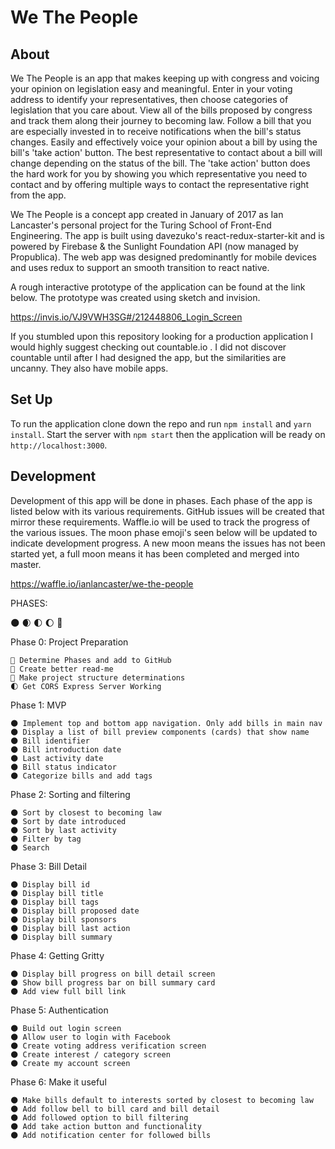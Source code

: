# We The People

## About
We The People is an app that makes keeping up with congress and voicing your opinion on legislation easy and meaningful. Enter in your voting address to identify your representatives, then choose categories of legislation that you care about. View all of the bills proposed by congress and track them along their journey to becoming law. Follow a bill that you are especially invested in to receive notifications when the bill's status changes. Easily and effectively voice your opinion about a bill by using the bill's 'take action' button. The best representative to contact about a bill will change depending on the status of the bill. The 'take action' button does the hard work for you by showing you which representative you need to contact and by offering multiple ways to contact the representative right from the app.

We The People is a concept app created in January of 2017 as Ian Lancaster's personal project for the Turing School of Front-End Engineering. The app is built using davezuko's react-redux-starter-kit and is powered by Firebase & the Sunlight Foundation API (now managed by Propublica). The web app was designed predominantly for mobile devices and uses redux to support an smooth transition to react native.

A rough interactive prototype of the application can be found at the link below. The prototype was created using sketch and invision.

https://invis.io/VJ9VWH3SG#/212448806_Login_Screen

If you stumbled upon this repository looking for a production application I would highly suggest checking out countable.io . I did not discover countable until after I had designed the app, but the similarities are uncanny. They also have mobile apps.

## Set Up

To run the application clone down the repo and run `npm install` and `yarn install`. Start the server with `npm start` then the application will be ready on `http://localhost:3000`.

## Development

Development of this app will be done in phases. Each phase of the app is listed below with its various requirements. GitHub issues will be created that mirror these requirements. Waffle.io will be used to track the progress of the various issues. The moon phase emoji's seen below will be updated to indicate development progress. A new moon means the issues has not been started yet, a full moon means it has been completed and merged into master.

https://waffle.io/ianlancaster/we-the-people

PHASES:

  🌑  🌒  🌓  🌔  🌝

  Phase 0: Project Preparation

    🌝 Determine Phases and add to GitHub
    🌝 Create better read-me
    🌝 Make project structure determinations
    🌓 Get CORS Express Server Working

  Phase 1: MVP

    🌑 Implement top and bottom app navigation. Only add bills in main nav
    🌑 Display a list of bill preview components (cards) that show name
    🌑 Bill identifier
    🌑 Bill introduction date
    🌑 Last activity date
    🌑 Bill status indicator
    🌑 Categorize bills and add tags

  Phase 2: Sorting and filtering

    🌑 Sort by closest to becoming law
    🌑 Sort by date introduced
    🌑 Sort by last activity
    🌑 Filter by tag
    🌑 Search

  Phase 3: Bill Detail

    🌑 Display bill id
    🌑 Display bill title
    🌑 Display bill tags
    🌑 Display bill proposed date
    🌑 Display bill sponsors
    🌑 Display bill last action
    🌑 Display bill summary

  Phase 4: Getting Gritty

    🌑 Display bill progress on bill detail screen
    🌑 Show bill progress bar on bill summary card
    🌑 Add view full bill link

  Phase 5: Authentication

    🌑 Build out login screen
    🌑 Allow user to login with Facebook
    🌑 Create voting address verification screen
    🌑 Create interest / category screen
    🌑 Create my account screen

  Phase 6: Make it useful

    🌑 Make bills default to interests sorted by closest to becoming law
    🌑 Add follow bell to bill card and bill detail
    🌑 Add followed option to bill filtering
    🌑 Add take action button and functionality
    🌑 Add notification center for followed bills
